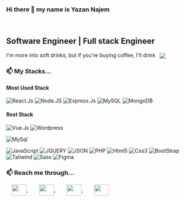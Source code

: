 ### Hi there 👋 my name is Yazan Najem

<br>

Software Engineer | Full stack Engineer
--------------------------
  <a style="text-decoration:none!important;" href="https://buymeacoffee.com/yazannajem" target="_blank">
  I'm more into soft drinks, but if you're buying coffee, I'll drink &nbsp
    <img src="https://img.shields.io/badge/Buy_Me_A_Coffee-FFDD00?style=for-the-badge&logo=buy-me-a-coffee&logoColor=black" align="center"/>
  </a>

### 📫 My Stacks...

#### Most Used Stack
![React.Js](https://img.shields.io/badge/React.Js-%230db7ed.svg?&style=for-the-badge&logo=react&logoColor=white)
![Node.JS](https://img.shields.io/badge/Node.JS%20-%2343853D.svg?&style=for-the-badge&logo=node.js&logoColor=white)
![Express.Js](https://img.shields.io/badge/Express.Js%20-%23404d59.svg?&style=for-the-badge&logo=express&logoColor=white)
![MySQL](https://img.shields.io/badge/MySQL-00000F?style=for-the-badge&logo=mysql&logoColor=white)
![MongoDB](https://img.shields.io/badge/MongoDB-4EA94B?style=for-the-badge&logo=mongodb&logoColor=white)

#### Rest Stack
![Vue.Js](https://img.shields.io/badge/Vue.Js-%23323330.svg?&style=for-the-badge&logo=vue.js&logoColor=white)
![Wordpress](https://img.shields.io/badge/Wordpress-%2314354C.svg?&style=for-the-badge&logo=wordpress&logoColor=white)

![MySql](https://img.shields.io/badge/MySql-%23323330.svg?&style=for-the-badge&logo=mysql&logoColor=white)

![JavaScript](https://img.shields.io/badge/JavaScript-%23323330.svg?&style=for-the-badge&logo=javascript&logoColor=white)
![JQUERY](https://img.shields.io/badge/JQUERY-%23323330.svg?&style=for-the-badge&logo=jquery&logoColor=white)
![JSON](https://img.shields.io/badge/JSON-%23323330.svg?&style=for-the-badge&logo=json&logoColor=white)
![PHP](https://img.shields.io/badge/PHP-%23323330.svg?&style=for-the-badge&logo=php&logoColor=white)
![Html5](https://img.shields.io/badge/HTML%205-%23323330.svg?&style=for-the-badge&logo=html5&logoColor=white)
![Css3](https://img.shields.io/badge/CSS%203-%23323330.svg?&style=for-the-badge&logo=css3&logoColor=white)
![BootStrap](https://img.shields.io/badge/BootStrap-%23563D7C.svg?&style=for-the-badge&logo=bootstrap&logoColor=white)
![Tailwind](https://img.shields.io/badge/Tailwind_CSS-38B2AC?style=for-the-badge&logo=tailwind-css&logoColor=white)
![Sass](https://img.shields.io/badge/Sass-CC6699?style=for-the-badge&logo=sass&logoColor=white)
![Figma](https://img.shields.io/badge/Figma-F24E1E?style=for-the-badge&logo=figma&logoColor=white)

### 📫 Reach me through...
<p>
  <!-- <a href="MY WEBSITE" target="_blank" style="padding: 0 15px;">
    <img align="center" src="https://www.svgrepo.com/show/81531/website.svg" height="30" width="40" />
  </a> -->
  
  <a href="mailto:yazanbassamnajem@gmail.com" target="_blank" style="padding: 0 15px;">
    <img align="center" src="https://www.svgrepo.com/show/32285/email.svg" height="30" width="40" />
  </a>
  
  <a href="https://www.linkedin.com/in/seit-yazannajem/" target="_blank" style="padding: 0 15px;">
    <img align="center" src="https://www.svgrepo.com/show/157006/linkedin.svg" height="30" width="40" />
  </a>
  
  <a href="https://wasap.my/00971506206097" target="_blank" style="padding: 0 15px;">
    <img align="center" src="https://www.svgrepo.com/show/158412/whatsapp.svg" height="30" width="40" />
  </a>
  
  <a href="tel:+971506206097" target="_blank" style="padding: 0 15px;">
    <img align="center" src="https://www.svgrepo.com/show/51247/phone.svg" height="30" width="40" />
  </a>
</p>
  
<!--
**yazannajem/yazannajem** is a ✨ _special_ ✨ repository because its `README.md` (this file) appears on your GitHub profile.

Here are some ideas to get you started:

- 🔭 I’m currently working on ...
- 🌱 I’m currently learning ...
- 👯 I’m looking to collaborate on ...
- 🤔 I’m looking for help with ...
- 💬 Ask me about ...
- 📫 How to reach me: ...
- 😄 Pronouns: ...
- ⚡ Fun fact: ...
-->
